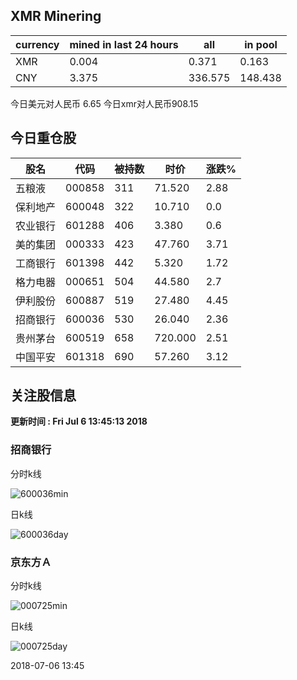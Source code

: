 ## XMR Minering

|currency|mined in last 24 hours|all|in pool|
|---|---|---|---|
|XMR|0.004|0.371|0.163|
|CNY|3.375|336.575|148.438|

今日美元对人民币 6.65	今日xmr对人民币908.15


## 今日重仓股 

|股名|代码|被持数|时价|涨跌%|
|---|---|---|---|---|
|五粮液|000858|311|71.520|2.88|
|保利地产|600048|322|10.710|0.0|
|农业银行|601288|406|3.380|0.6|
|美的集团|000333|423|47.760|3.71|
|工商银行|601398|442|5.320|1.72|
|格力电器|000651|504|44.580|2.7|
|伊利股份|600887|519|27.480|4.45|
|招商银行|600036|530|26.040|2.36|
|贵州茅台|600519|658|720.000|2.51|
|中国平安|601318|690|57.260|3.12|

## 关注股信息
**更新时间 : Fri Jul  6 13:45:13 2018**
### 招商银行 
分时k线

![600036min](http://image.sinajs.cn/newchart/min/n/sh600036.gif)

日k线

![600036day](http://image.sinajs.cn/newchart/daily/n/sh600036.gif)

### 京东方Ａ 
分时k线

![000725min](http://image.sinajs.cn/newchart/min/n/sz000725.gif)

日k线

![000725day](http://image.sinajs.cn/newchart/daily/n/sz000725.gif)

2018-07-06 13:45